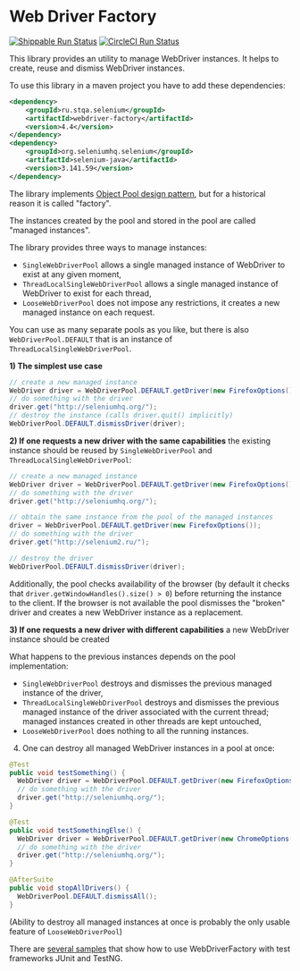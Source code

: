 Web Driver Factory
====================

[![Shippable Run Status](https://api.shippable.com/projects/58be80a4e4b9a205009c617c/badge?branch=master)](https://app.shippable.com/projects/58be80a4e4b9a205009c617c)
[![CircleCI Run Status](https://circleci.com/gh/barancev/webdriver-factory.svg?style=svg)](https://circleci.com/gh/barancev/webdriver-factory)

This library provides an utility to manage WebDriver instances. It helps to create, reuse and dismiss WebDriver instances.

To use this library in a maven project you have to add these dependencies:

```xml
<dependency>
    <groupId>ru.stqa.selenium</groupId>
    <artifactId>webdriver-factory</artifactId>
    <version>4.4</version>
</dependency>
<dependency>
    <groupId>org.seleniumhq.selenium</groupId>
    <artifactId>selenium-java</artifactId>
    <version>3.141.59</version>
</dependency>
```

The library implements [Object Pool design pattern](http://sourcemaking.com/design_patterns/object_pool), but for a historical reason it is called "factory".

The instances created by the pool and stored in the pool are called "managed instances".

The library provides three ways to manage instances:
* `SingleWebDriverPool` allows a single managed instance of WebDriver to exist at any given moment,
* `ThreadLocalSingleWebDriverPool` allows a single managed instance of WebDriver to exist for each thread,
* `LooseWebDriverPool` does not impose any restrictions, it creates a new managed instance on each request.

You can use as many separate pools as you like, but there is also `WebDriverPool.DEFAULT` that is an instance of `ThreadLocalSingleWebDriverPool`.

**1) The simplest use case**

```java
// create a new managed instance
WebDriver driver = WebDriverPool.DEFAULT.getDriver(new FirefoxOptions());
// do something with the driver
driver.get("http://seleniumhq.org/");
// destroy the instance (calls driver.quit() implicitly)
WebDriverPool.DEFAULT.dismissDriver(driver);
```

**2) If one requests a new driver with the same capabilities** the existing instance should be reused by `SingleWebDriverPool` and `ThreadLocalSingleWebDriverPool`:

```java
// create a new managed instance
WebDriver driver = WebDriverPool.DEFAULT.getDriver(new FirefoxOptions());
// do something with the driver
driver.get("http://seleniumhq.org/");

// obtain the same instance from the pool of the managed instances
driver = WebDriverPool.DEFAULT.getDriver(new FirefoxOptions());
// do something with the driver
driver.get("http://selenium2.ru/");

// destroy the driver
WebDriverPool.DEFAULT.dismissDriver(driver);
```

Additionally, the pool checks availability of the browser (by default it checks that `driver.getWindowHandles().size() > 0`) before returning the instance to the client. If the browser is not available the pool dismisses the "broken" driver and creates a new WebDriver instance as a replacement. 

**3) If one requests a new driver with different capabilities** a new WebDriver instance should be created 

What happens to the previous instances depends on the pool implementation:
* `SingleWebDriverPool` destroys and dismisses the previous managed instance of the driver,
* `ThreadLocalSingleWebDriverPool` destroys and dismisses the previous managed instance of the driver associated with the current thread; managed instances created in other threads are kept untouched,
* `LooseWebDriverPool` does nothing to all the running instances.

4) One can destroy all managed WebDriver instances in a pool at once:

```java
@Test
public void testSomething() {
  WebDriver driver = WebDriverPool.DEFAULT.getDriver(new FirefoxOptions());
  // do something with the driver
  driver.get("http://seleniumhq.org/");
}

@Test
public void testSomethingElse() {
  WebDriver driver = WebDriverPool.DEFAULT.getDriver(new ChromeOptions());
  // do something with the driver
  driver.get("http://seleniumhq.org/");
}

@AfterSuite
public void stopAllDrivers() {
  WebDriverPool.DEFAULT.dismissAll();
}
```

(Ability to destroy all managed instances at once is probably the only usable feature of `LooseWebDriverPool`)

There are [several samples](https://github.com/barancev/webdriver-factory-samples/tree/master/src/test/java/ru/stqa/selenium/factory/samples) that show how to use WebDriverFactory with test frameworks JUnit and TestNG.
